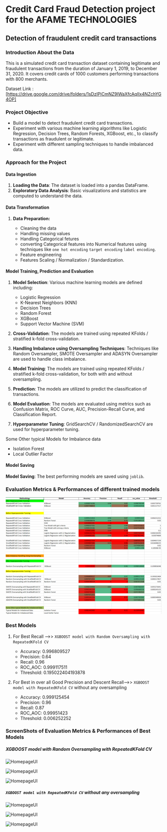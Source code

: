 # Credit Card Fraud Detection project for the AFAME TECHNOLOGIES

## Detection of fraudulent credit card transactions

### Introduction About the Data
This is a simulated credit card transaction dataset containing legitimate and fraudulent transactions from the duration of January 1, 2019, to December 31, 2020. It covers credit cards of 1000 customers performing transactions with 800 merchants.

Dataset Link :
[https://drive.google.com/drive/folders/1sDzIPjCmNZ9lWaXfcAqIIx4NZchYG4OP]

### Project Objective

- Build a model to detect fraudulent credit card transactions.
- Experiment with various machine learning algorithms like Logistic Regression, Decision Trees, Random Forests, XGBoost, etc., to classify transactions as fraudulent or legitimate.
- Experiment with different sampling techniques to handle imbalanced data.

### Approach for the Project

#### Data Ingestion

1. **Loading the Data**: The dataset is loaded into a pandas DataFrame.
2. **Exploratory Data Analysis**: Basic visualizations and statistics are computed to understand the data.

#### Data Transformation

1. **Data Preparation:**
   
   - Cleaning the data
   - Handling missing values
   - Handling Categorical fetures
   - converting Categorical features into Numerical features using techniques like `one hot encoding` `target encoding` `label encoding`.
   - Feature engineering
   - Features Scaling / Normalization / Standardization.

#### Model Training, Prediction and Evaluation

1. **Model Selection**: Various machine learning models are defined including:
   - Logistic Regression
   - K-Nearest Neighbors (KNN)
   - Decision Trees
   - Random Forest
   - XGBoost
   - Support Vector Machine (SVM)
     
2. **Cross-Validation**: The models are trained using repeated KFolds / stratified k-fold cross-validation.
3. **Handling Imbalance using Oversampling Techniques**: Techniques like Random Oversampler, SMOTE Oversampler and ADASYN Oversampler are used to handle class imbalance.
4. **Model Training**: The models are trained using repeated KFolds / stratified k-fold cross-validation, for both with and without oversampling.
5. **Prediction**: The models are utilized to predict the classification of transactions.
6. **Model Evaluation**: The models are evaluated using metrics such as Confusion Matrix, ROC Curve, AUC, Precision-Recall Curve, and Classification Report.
7. **Hyperparameter Tuning**: GridSearchCV / RandomizedSearchCV are used for hyperparameter tuning.

Some Other typical Models for Imbalance data
  - Isolation Forest
  - Local Outlier Factor

#### Model Saving
**Model Saving**: The best performing models are saved using `joblib`.


### Evaluation Metrics & Performances of different trained models

![xyz](./different_Models_Evaluation_Metrics.png)


### Best Models
1. For Best Recall -->> `XGBOOST model with Random Oversampling with RepeatedKFold CV`

   - Accuracy:   0.996809527
   - Precision:  0.64
   - Recall:     0.96
   - ROC_AOC:    0.999117511
   - Threshold:  0.195022404193878
     
3. For Best in over all Good Precision and Descent Recall-->> `XGBOOST model with RepeatedKFold CV` without any oversampling

   - Accuracy:    0.999125454
   - Precision:   0.96
   - Recall:      0.87
   - ROC_AOC: 		0.99951423
   - Threshold: 	0.006252252
   
### ScreenShots of Evaluation Metrics & Performances of Best Models

##### XGBOOST model with Random Oversampling with RepeatedKFold CV

![HomepageUI](./Screenshots/Stock_Pred_LSTM_Home1.png)

![HomepageUI](./Screenshots/Stock_Pred_LSTM_Home1.png)

![HomepageUI](./Screenshots/Stock_Pred_LSTM_Home1.png)


#####  `XGBOOST model with RepeatedKFold CV` without any oversampling

![HomepageUI](./Screenshots/Stock_Pred_LSTM_Home1.png)

![HomepageUI](./Screenshots/Stock_Pred_LSTM_Home1.png)

![HomepageUI](./Screenshots/Stock_Pred_LSTM_Home1.png)


